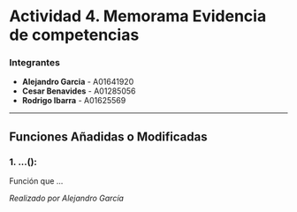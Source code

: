 # Actividad 4. Memorama Evidencia de competencias
### Integrantes 
- **Alejandro Garcia** - A01641920
- **Cesar Benavides**  - A01285056
- **Rodrigo Ibarra**   - A01625569
---
## Funciones Añadidas o Modificadas
### 1. ...(): 
Función que ...

*Realizado por Alejandro García*
``` python

 ``` 
